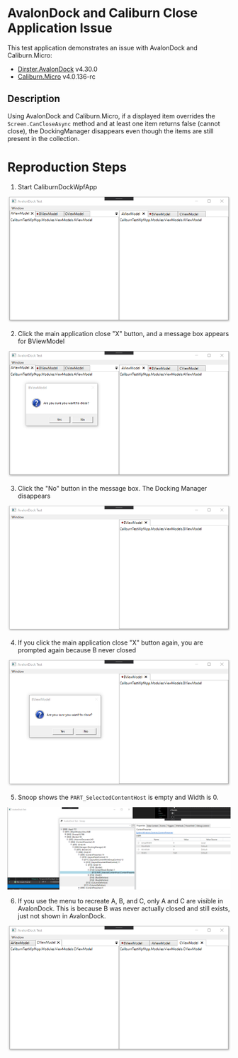 # AvalonDock and Caliburn Close Application Issue

This test application demonstrates an issue with AvalonDock and Caliburn.Micro:

* [Dirster.AvalonDock](https://github.com/Dirkster99/AvalonDock) v4.30.0
* [Caliburn.Micro](https://caliburnmicro.com/) v4.0.136-rc

## Description

Using AvalonDock and Caliburn.Micro, if a displayed item overrides the `Screen.CanCloseAsync` method and at least one item returns false (cannot close), the DockingManager disappears even though the items are still present in the collection.

# Reproduction Steps

1. Start CaliburnDockWpfApp

![Initial Avalon Test App](doc/AvalonDock_App_1_AllDocuments.png)

2. Click the main application close "X" button, and a message box appears for BViewModel

![B asks to close](doc/AvalonDock_App_2_MessageBox.png)

3. Click the "No" button in the message box. The Docking Manager disappears

![No Documents](doc/AvalonDock_App_3_AllDocumentsNotVisible.png)

4. If you click the main application close "X" button again, you are prompted again because B never closed

![Still prompted to close](doc/AvalonDock_App_4_StillPromptsUserOnClose.png)

5. Snoop shows the `PART_SelectedContentHost` is empty and Width is 0.

![Still prompted to close](doc/AvalonDock_App_5_SnoopAfterCloseCancelled.png)

6. If you use the menu to recreate A, B, and C, only A and C are visible in AvalonDock. This is because B was never actually closed and still exists, just not shown in AvalonDock.

![Still prompted to close](doc/AvalonDock_App_6_RecreateNewDocuments.png)
